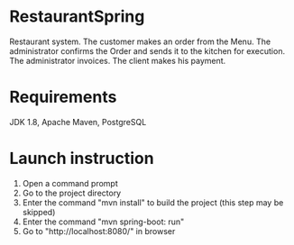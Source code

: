 # RestaurantSpring
Restaurant system. The customer makes an order from the Menu. The administrator confirms the Order and sends it to the kitchen for execution. The administrator invoices. The client makes his payment.
# Requirements
JDK 1.8,
Apache Maven,
PostgreSQL
# Launch instruction
1) Open a command prompt
2) Go to the project directory
3) Enter the command "mvn install" to build the project (this step may be skipped)
4) Enter the command "mvn spring-boot: run"
5) Go to "http://localhost:8080/" in browser
